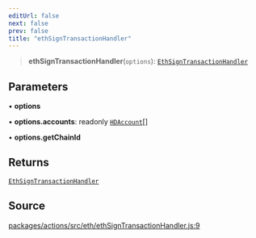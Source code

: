 ```yaml
---
editUrl: false
next: false
prev: false
title: "ethSignTransactionHandler"
---
```


> **ethSignTransactionHandler**(`options`): [`EthSignTransactionHandler`](/reference/tevm/actions/type-aliases/ethsigntransactionhandler/)

## Parameters

• **options**

• **options.accounts**: readonly [`HDAccount`](/reference/tevm/utils/type-aliases/hdaccount/)[]

• **options.getChainId**

## Returns

[`EthSignTransactionHandler`](/reference/tevm/actions/type-aliases/ethsigntransactionhandler/)

## Source

[packages/actions/src/eth/ethSignTransactionHandler.js:9](https://github.com/evmts/tevm-monorepo/blob/main/packages/actions/src/eth/ethSignTransactionHandler.js#L9)
